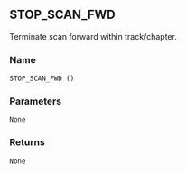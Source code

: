 ## STOP\_SCAN\_FWD

Terminate scan forward within track/chapter.


### Name

`STOP_SCAN_FWD ()`


### Parameters

`None`


### Returns

`None
`